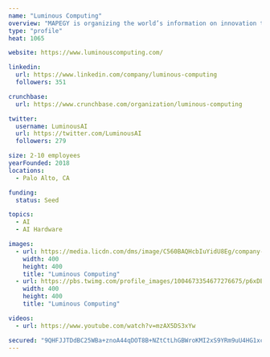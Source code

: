 ```yaml
---
name: "Luminous Computing"
overview: "MAPEGY is organizing the world’s information on innovation to answer questions about what technologies, markets, companies and experts to invest in. @pwalde"
type: "profile"
heat: 1065

website: https://www.luminouscomputing.com/

linkedin:
  url: https://www.linkedin.com/company/luminous-computing
  followers: 351

crunchbase:
  url: https://www.crunchbase.com/organization/luminous-computing

twitter:
  username: LuminousAI
  url: https://twitter.com/LuminousAI
  followers: 279

size: 2-10 employees
yearFounded: 2018
locations:
  - Palo Alto, CA

funding:
  status: Seed

topics:
  - AI
  - AI Hardware

images:
  - url: https://media.licdn.com/dms/image/C560BAQHcbIuYidU8Eg/company-logo_200_200/0?e=2159024400&v=beta&t=xvvrCUjPgQCLoaY9VgDR7_gFjKtNzYsRf-oJlVprHNs
    width: 400
    height: 400
    title: "Luminous Computing"
  - url: https://pbs.twimg.com/profile_images/1004673354677276675/p6xDEfYS_400x400.jpg
    width: 400
    height: 400
    title: "Luminous Computing"

videos:
  - url: https://www.youtube.com/watch?v=mzAX5DS3xYw

secured: "9QHFJJTDdBC25WBa+znoA44qDOT8B+NZtCtLhGBWroKMI2xS9YRm9uU4HG1xciBgw1rQv1439YMLGAeI2rTIUUAOINkMxnqlmFW4kwsbQoqiwFpFHYznhUIDu5LFjuh7U921bk3xKhPYACFeMzxdhkv83fc4Wsf4Md6wzkUIRusffeiL3wt6VpBSa8WwZUVcwgrxlOF5AkNyxOmDSvac3xJf9SByTx/LdXNRIp6KA+edys328X15sDKwFocXIz7ziNeTrpdYHlVduKmbI/9vEQ==;FG+vnVFYO/oVLOzGjqoLaQ=="
---
```


